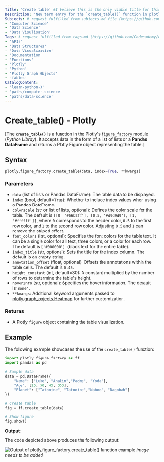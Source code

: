 ```yaml
---
Title: 'Create table' #I believe this is the only viable title for this file
Description: 'New term entry for the `create_table()` function in plotly, Python' #Simple description of the intended goal
Subjects: # request fulfilled from subjects.md file (https://github.com/Codecademy/docs/blob/main/documentation/subjects.md)
- 'Computer Science'
- 'Data Science'
- 'Data Visulisation'
Tags: # request fulfilled from tags.md (https://github.com/Codecademy/docs/blob/main/documentation/tags.md)
- 'APIs'
- 'Data Structures'
- 'Data Visualization'
- 'Documentation'
- 'Functions'
- 'Plotly'
- 'Python'
- 'Plotly Graph Objects'
- 'Tables'
CatalogContent:
- 'learn-python-3'
- 'paths/computer-science'
- 'paths/data-science'
---
```


# Create_table() - Plotly

[The **`create_table()`** is a function in the Plotly's [`figure_factory`](https://www.codecademy.com/resources/docs/plotly/figure-factory) module (_Python Libray_). It accepts data in the form of a list of lists or a **Pandas DataFrame** and returns a Plotly Figure object representing the table.]

## Syntax

```python
plotly.figure_factory.create_table(data, index=True, **kwargs)
```

### Parameters
- `data` (list of lists or Pandas DataFrame): The table data to be displayed.
- `index` (bool, default=`True`): Whether to include index values when using a Pandas DataFrame.
- `colorscale` (str or list of lists, optional): Defines the color scale for the table. The default is `[[0, '#66b2ff'], [0.5, '#d9d9d9'], [1, '#ffffff']]`, where `0` corresponds to the header color, `0.5` to the first row color, and `1` to the second row color. Adjusting `0.5` and `1` can remove the striped effect.
- `font_colors` (list, optional): Specifies the font colors for the table text. It can be a single color for all text, three colors, or a color for each row. The default is `['#000000'] `(black text for the entire table).
- `index_title` (str, optional): Sets the title for the index column. The default is an empty string.
- `annotation_offset` (float, optional): Offsets the annotations within the table cells. The default is `0.45`.
- `height_constant` (int, default=30): A constant multiplied by the number of rows to determine the table's height.
- `hoverinfo` (str, optional): Specifies the hover information. The default is`'none'`.
- `**kwargs`: Additional keyword arguments passed to [plotly.graph_objects.Heatmap](https://github.com/Codecademy/docs/blob/main/content/plotly/concepts/graph-objects/terms/heatmap/heatmap.md) for further customization.

### Returns
- A Plotly `figure` object containing the table visualization.

## Example

The following example showcases the use of the `create_table()` function:

```python
import plotly.figure_factory as ff
import pandas as pd

# Sample data
data = pd.DataFrame({
    "Name": ["Luke", "Anakin","Padme", "Yoda"],
    "Age": [25, 50, 45, 353],
    "Planet": ["Tatooine", "Tatooine","Naboo", "Dagobah"]
})

# Create table
fig = ff.create_table(data)

# Show figure
fig.show()
```
**Output:**

The code depicted above produces the following output:

![Output of plotly.figure_factory.create_table() function example]() _image needs to be added_
